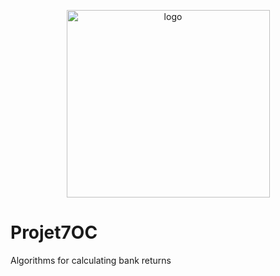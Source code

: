 <p align="center">
 <img width="325" alt="logo" src="https://user-images.githubusercontent.com/119883313/236203460-906b6272-de7f-43f3-9d7e-0456c73d3c53.PNG" width="650" height="300">
</p>

# Projet7OC
Algorithms for calculating bank returns
